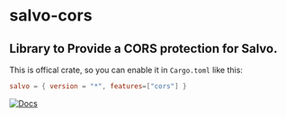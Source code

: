 # salvo-cors

## Library to Provide a CORS protection for Salvo.

This is offical crate, so you can enable it in `Cargo.toml` like this:

```toml
salvo = { version = "*", features=["cors"] }
```

[![Docs](https://docs.rs/salvo-cors/badge.svg)](https://docs.rs/salvo-cors)
